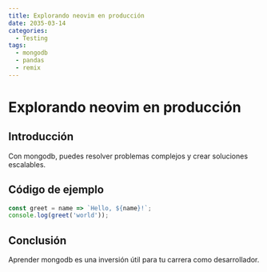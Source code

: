 ```yaml
---
title: Explorando neovim en producción
date: 2035-03-14
categories:
  - Testing
tags:
  - mongodb
  - pandas
  - remix
---
```


# Explorando neovim en producción

## Introducción

Con mongodb, puedes resolver problemas complejos y crear soluciones escalables.

## Código de ejemplo

```javascript
const greet = name => `Hello, ${name}!`;
console.log(greet('world'));
```

## Conclusión

Aprender mongodb es una inversión útil para tu carrera como desarrollador.